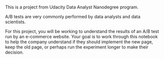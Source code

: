 This is a project from Udacity Data Analyst Nanodegree program.

A/B tests are very commonly performed by data analysts and data scientists.

For this project, you will be working to understand the results of an A/B test run by an e-commerce website. Your goal is to work through this notebook to help the company understand if they should implement the new page, keep the old page, or perhaps run the experiment longer to make their decision.

